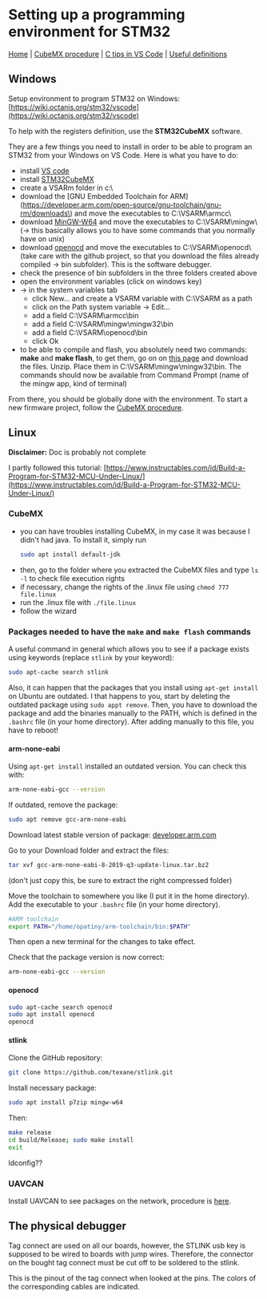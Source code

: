 # Setting up a programming environment for STM32

[Home](../../README.md) | [CubeMX procedure](./cubeMX.md) | [C tips in VS Code](./c.md) | [Useful definitions](./vocabulary.md)

## Windows

Setup environment to program STM32 on Windows: [https://wiki.octanis.org/stm32/vscode](https://wiki.octanis.org/stm32/vscode)

To help with the registers definition, use the **STM32CubeMX** software.

They are a few things you need to install in order to be able to program an STM32 from your Windows on VS Code. Here is what you have to do:

- install [VS code](https://code.visualstudio.com/)
- install [STM32CubeMX](https://www.st.com/en/development-tools/stm32cubemx.html)
- create a VSARm folder in c:\
- download the [GNU Embedded Toolchain for ARM](https://developer.arm.com/open-source/gnu-toolchain/gnu-rm/downloads\) and move the executables to C:\VSARM\armcc\
- download [MinGW-W64](https://sourceforge.net/projects/mingw-w64/) and move the executables to C:\VSARM\mingw\ (-> this basically allows you to have some commands that you normally have on unix)
- download [openocd](http://openocd.org/getting-openocd/) and move the executables to C:\VSARM\openocd\ (take care with the github project, so that you download the files already compiled -> bin subfolder). This is the software debugger.
- check the presence of bin subfolders in the three folders created above
- open the environment variables (click on windows key)
- -> in the system variables tab
  - click New... and create a VSARM variable with C:\VSARM as a path
  - click on the Path system variable -> Edit...
  - add a field C:\VSARM\armcc\bin
  - add a field C:\VSARM\mingw\mingw32\bin
  - add a field C:\VSARM\openocd\bin
  - click Ok
- to be able to compile and flash, you absolutely need two commands: **make** and **make flash**, to get them, go on on [this page](https://sourceforge.net/projects/mingw-w64/files/External%20binary%20packages%20%28Win64%20hosted%29/make/) and download the files. Unzip. Place them in C:\VSARM\mingw\mingw32\bin. The commands should now be available from Command Prompt (name of the mingw app, kind of terminal)

From there, you should be globally done with the environment. To start a new firmware project, follow the [CubeMX procedure](./cubeMX.md).

## Linux

**Disclaimer:** Doc is probably not complete

I partly followed this tutorial: [https://www.instructables.com/id/Build-a-Program-for-STM32-MCU-Under-Linux/](https://www.instructables.com/id/Build-a-Program-for-STM32-MCU-Under-Linux/)

### CubeMX
- you can have troubles installing CubeMX, in my case it was because I didn't had java. To install it, simply run
  ```bash
  sudo apt install default-jdk
  ```
- then, go to the folder where you extracted the CubeMX files and type `ls -l` to check file execution rights
- if necessary, change the rights of the .linux file using `chmod 777 file.linux`
- run the .linux file with `./file.linux`
- follow the wizard

### Packages needed to have the `make` and `make flash` commands

A useful command in general which allows you to see if a package exists using keywords (replace `stlink` by your keyword):
```bash
sudo apt-cache search stlink
```

Also, it can happen that the packages that you install using `apt-get install` on Ubuntu are outdated. I that happens to you, start by deleting the outdated package using `sudo appt remove`. Then, you have to download the package and add the binaries manually to the PATH, which is defined in the `.bashrc` file (in your home directory). After adding manually to this file, you have to reboot!


#### arm-none-eabi

Using `apt-get install` installed an outdated version. You can check this with:
```bash
arm-none-eabi-gcc --version
```

If outdated, remove the package:
```bash
sudo apt remove gcc-arm-none-eabi
```

Download latest stable version of package:
[developer.arm.com](https://developer.arm.com/tools-and-software/open-source-software/developer-tools/gnu-toolchain/gnu-rm/downloads)

Go to your Download folder and extract the files:
```bash
tar xvf gcc-arm-none-eabi-8-2019-q3-update-linux.tar.bz2 
```
(don't just copy this, be sure to extract the right compressed folder)

Move the toolchain to somewhere you like (I put it in the home directory).
Add the executable to your `.bashrc` file (in your home directory).
```bash
#ARM toolchain
export PATH="/home/opatiny/arm-toolchain/bin:$PATH"
```
Then open a new terminal for the changes to take effect.

Check that the package version is now correct:
```bash
arm-none-eabi-gcc --version
```


#### openocd

```bash
sudo apt-cache search openocd
sudo apt install openocd
openocd
```

#### stlink

Clone the GitHub repository:
```bash
git clone https://github.com/texane/stlink.git
```
Install necessary package:
```bash
sudo apt install p7zip mingw-w64
```
Then: 

```bash
make release
cd build/Release; sudo make install
exit
```

ldconfig??


### UAVCAN

Install UAVCAN to see packages on the network, procedure is [here](./uavcan.md).


## The physical debugger

Tag connect are used on all our boards, however, the STLINK usb key is supposed to be wired to boards with jump wires. Therefore, the connector on the bought tag connect must be cut off to be soldered to the stlink.

This is the pinout of the tag connect when looked at the pins. The colors of the corresponding cables are indicated.
